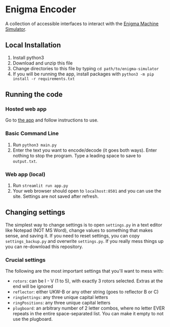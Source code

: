 # Enigma Encoder
A collection of accessible interfaces to interact with the [Enigma Machine Simulator](www.101computing.net/enigma-encoder/).

## Local Installation
1. Install python3
2. Download and unzip this file
3. Change directories to this file by typing `cd path/to/enigma-simulator`
4. If you will be running the app, install packages with `python3 -m pip install -r requirements.txt`

## Running the code
### Hosted web app
Go to [the app](https://share.streamlit.io/elliotkantor/enigma-simulator/main/app.py) and follow instructions to use.
### Basic Command Line
1. Run `python3 main.py`
2. Enter the text you want to encode/decode (it goes both ways). Enter nothing to stop the program. Type a leading space to save to `output.txt`. 
### Web app (local)
1. Run `streamlit run app.py`
2. Your web browser should open to `localhost:8501` and you can use the site. Settings are not saved after refresh.

## Changing settings
The simplest way to change settings is to open `settings.py` in a text editor like Notepad (NOT MS Word), change values to something that makes sense, and saving it. If you need to reset settings, you can copy `settings_backup.py` and overwrite `settings.py`. If you really mess things up you can re-download this repository.

### Crucial settings
The following are the most important settings that you'll want to mess with:
- `rotors`: can be I - V (1 to 5), with exactly 3 rotors selected. Extras at the end will be ignored
- `reflector`: either UKW-B or any other string (goes to reflector B or C)
- `ringSettings`: any three unique capital letters
- `ringPositions`: any three unique capital letters
- `plugboard`: an arbitrary number of 2 letter combos, where no letter EVER repeats in the entire space-separated list. You can make it empty to not use the plugboard.